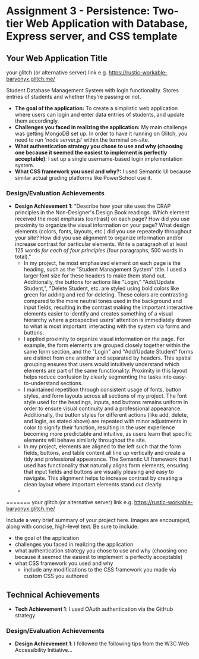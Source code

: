 Assignment 3 - Persistence: Two-tier Web Application with Database, Express server, and CSS template
===



## Your Web Application Title

your glitch (or alternative server) link e.g. https://rustic-workable-baryonyx.glitch.me/

Student Database Management System with login functionality. Stores entries of students and whether they're passing or not.

- **The goal of the application:** To create a simplistic web application where users can login and enter data entries of students, and update them accordingly.
- **Challenges you faced in realizing the application:** My main challenge was getting MongoDB set up. In order to have it running on Glitch, you need to run 'node server.js' within the terminal on-site.
- **What authentication strategy you chose to use and why (choosing one because it seemed the easiest to implement is perfectly acceptable)**: I set up a single username-based login implementation system.
- **What CSS framework you used and why?:** I used Semantic UI because similar actual grading platforms like PowerSchool use it.


### Design/Evaluation Achievements
- **Design Achievement 1**: "Describe how your site uses the CRAP principles in the Non-Designer's Design Book readings.
  Which element received the most emphasis (contrast) on each page?
  How did you use proximity to organize the visual information on your page?
  What design elements (colors, fonts, layouts, etc.) did you use repeatedly throughout your site?
  How did you use alignment to organize information and/or increase contrast for particular elements.
  Write a paragraph of at least 125 words *for each of four principles* (four paragraphs, 500 words in total)."
  - In my project, he most emphasized element on each page is the heading, such as the "Student Management System" title. I used a larger font size for these headers to make them stand out. Additionally, the buttons for actions like "Login," "Add/Update Student,", "Delete Student, etc. are styled using bold colors like green for adding and red for deleting. These colors are contrasting compared to the more neutral tones used in the background and input fields, resulting in the contrast making the important interactive elements easier to identify and creates something of a visual hierarchy where a prospective users' attention is immediately drawn to what is most important: interacting with the system via forms and buttons.
  - I applied proximity to organize visual information on the page. For example, the form elements are grouped closely together within the same form section, and the "Login" and "Add/Update Student" forms are distinct from one another and separated by headers. This spatial grouping ensures that users would intuitively understand which elements are part of the same functionality. Proximity in this layout helps reduce confusion by clearly segmenting the tasks into easy-to-understand sections.
  - I maintained repetition through consistent usage of fonts, button styles, and form layouts across all sections of my project. The font style used for the headings, inputs, and buttons remains uniform in order to ensure visual continuity and a professional appearance. Additionally, the button styles for different actions (like add, delete, and login, as stated above) are repeated with minor adjustments in color to signify their function, resulting in the user experience becoming more predictable and intuitive, as users learn that specific elements will behave similarly throughout the site.
  - In my project, elements are aligned to the left such that the form fields, buttons, and table content all line up vertically and create a tidy and professional appearance. The Semantic UI framework that I used has functionality that naturally aligns form elements, ensuring that input fields and buttons are visually pleasing and easy to navigate. This alignment helps to increase contrast by creating a clean layout where important elements stand out clearly. 
  - 
=======
your glitch (or alternative server) link e.g. https://rustic-workable-baryonyx.glitch.me/

Include a very brief summary of your project here. Images are encouraged, along with concise, high-level text. Be sure to include:

- the goal of the application
- challenges you faced in realizing the application
- what authentication strategy you chose to use and why (choosing one because it seemed the easiest to implement is perfectly acceptable)
- what CSS framework you used and why
  - include any modifications to the CSS framework you made via custom CSS you authored

## Technical Achievements
- **Tech Achievement 1**: I used OAuth authentication via the GitHub strategy

### Design/Evaluation Achievements
- **Design Achievement 1**: I followed the following tips from the W3C Web Accessibility Initiative...

